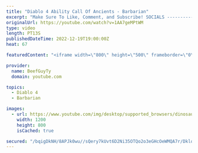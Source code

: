 ```yaml
---
title: "Diablo 4 Ability Call Of Ancients - Barbarian"
excerpt: "Make Sure To Like, Comment, and Subscribe! SOCIALS ---------------------------------------------- Join Our ..."
originalUrl: https://youtube.com/watch?v=1AA7geMPtWM
type: video
length: PT13S
publishedDateTime: 2022-12-19T19:00:00Z
heat: 67

featuredContent: "<iframe width=\"800\" height=\"500\" frameborder=\"0\" src=\"https://www.youtube.com/embed/1AA7geMPtWM\" allow=\"accelerometer; autoplay; encrypted-media; gyroscope; picture-in-picture\" allowfullscreen></iframe>"

provider:
  name: BeefGuyTy
  domain: youtube.com

topics:
  - Diablo 4
  - Barbarian

images:
  - url: https://www.youtube.com/img/desktop/supported_browsers/dinosaur.png
    width: 1200
    height: 800
    isCached: true

secured: "/bqigDkNH/8APJk0wu//sQery7kUvt6D2Ni35OTQo2o3eGHcOeWMQA7r/Dklq7pBdF3eULvQst5TEueHhgpLWlS3wVG7Jtxe4DNTOr5pkHH6jp8h9G6Q3BWfmLNwQB6zdTBzDuuNpO/0UNDxX6tQOWXfv5OXwhPpYExFUg6cFp7e25v1c6DAUaQtbwRszgLMN/tXy/I+VFwoa75y9BdLcnhnDYeMiTE1WdQL7W/L2A3GmRWgqeUEKflAhpGN3xAHkqhVOVh9tqE6iA/qSCryL0HkiIHvAlg9/+RWPKh2C20VCoRwHjFmwhsjVjAMbNvuLJiu1Xr8+2V0ArVNYKMhcsqmsj0zG+BLMYutC/93muMG5GJ2Ii3mawSTt+en9mwWjowlgr2ZoYUS1UoFo+OJpVUKHw2GkBPUWJXVopkHz+E=;Hbc3kz60R6GO/pgyxc4+4w=="
---
```


